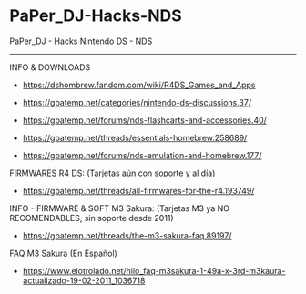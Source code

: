 # PaPer_DJ-Hacks-NDS
PaPer_DJ - Hacks Nintendo DS - NDS

---------------------------------------------------------

INFO & DOWNLOADS

* https://dshombrew.fandom.com/wiki/R4DS_Games_and_Apps

* https://gbatemp.net/categories/nintendo-ds-discussions.37/
* https://gbatemp.net/forums/nds-flashcarts-and-accessories.40/
* https://gbatemp.net/threads/essentials-homebrew.258689/
* https://gbatemp.net/forums/nds-emulation-and-homebrew.177/

FIRMWARES R4 DS:
(Tarjetas aún con soporte y al día)
* https://gbatemp.net/threads/all-firmwares-for-the-r4.193749/

INFO - FIRMWARE & SOFT M3 Sakura:
(Tarjetas M3 ya NO RECOMENDABLES, sin soporte desde 2011)
* https://gbatemp.net/threads/the-m3-sakura-faq.89197/

FAQ M3 Sakura (En Español)
* https://www.elotrolado.net/hilo_faq-m3sakura-1-49a-x-3rd-m3kaura-actualizado-19-02-2011_1036718
